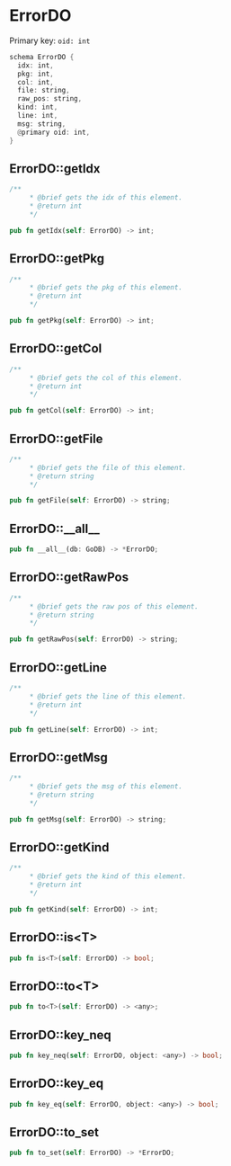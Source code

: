 # ErrorDO

Primary key: `oid: int`

```rust
schema ErrorDO {
  idx: int,
  pkg: int,
  col: int,
  file: string,
  raw_pos: string,
  kind: int,
  line: int,
  msg: string,
  @primary oid: int,
}
```
## ErrorDO::getIdx

```rust
/**
     * @brief gets the idx of this element.
     * @return int
     */
```
```rust
pub fn getIdx(self: ErrorDO) -> int;
```
## ErrorDO::getPkg

```rust
/**
     * @brief gets the pkg of this element.
     * @return int
     */
```
```rust
pub fn getPkg(self: ErrorDO) -> int;
```
## ErrorDO::getCol

```rust
/**
     * @brief gets the col of this element.
     * @return int
     */
```
```rust
pub fn getCol(self: ErrorDO) -> int;
```
## ErrorDO::getFile

```rust
/**
     * @brief gets the file of this element.
     * @return string
     */
```
```rust
pub fn getFile(self: ErrorDO) -> string;
```
## ErrorDO::\_\_all\_\_

```rust
pub fn __all__(db: GoDB) -> *ErrorDO;
```
## ErrorDO::getRawPos

```rust
/**
     * @brief gets the raw pos of this element.
     * @return string
     */
```
```rust
pub fn getRawPos(self: ErrorDO) -> string;
```
## ErrorDO::getLine

```rust
/**
     * @brief gets the line of this element.
     * @return int
     */
```
```rust
pub fn getLine(self: ErrorDO) -> int;
```
## ErrorDO::getMsg

```rust
/**
     * @brief gets the msg of this element.
     * @return string
     */
```
```rust
pub fn getMsg(self: ErrorDO) -> string;
```
## ErrorDO::getKind

```rust
/**
     * @brief gets the kind of this element.
     * @return int
     */
```
```rust
pub fn getKind(self: ErrorDO) -> int;
```
## ErrorDO::is\<T\>

```rust
pub fn is<T>(self: ErrorDO) -> bool;
```
## ErrorDO::to\<T\>

```rust
pub fn to<T>(self: ErrorDO) -> <any>;
```
## ErrorDO::key\_neq

```rust
pub fn key_neq(self: ErrorDO, object: <any>) -> bool;
```
## ErrorDO::key\_eq

```rust
pub fn key_eq(self: ErrorDO, object: <any>) -> bool;
```
## ErrorDO::to\_set

```rust
pub fn to_set(self: ErrorDO) -> *ErrorDO;
```
